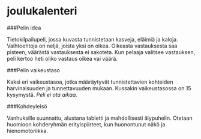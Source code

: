 # joulukalenteri

###Pelin idea

Tietokilpailupeli, jossa kuvasta tunnistetaan kasveja, eläimiä ja kaloja. Vaihtoehtoja on neljä, joista yksi on oikea. Oikeasta vastauksesta saa pisteen, väärästä vastauksesta ei sakoteta. Kun pelaaja valitsee vastauksen, peli kertoo heti oliko vastaus oikea vai väärä.

###Pelin vaikeustaso

Kaksi eri vaikeustasoa, jotka määräytyvät tunnistettavien kohteiden harvinaisuuden ja tunnettavuuden mukaan. Kussakin vaikeustasossa on 15 kysymystä. *Peli ei ota aikaa.*

###Kohdeyleisö

Vanhuksille suunnattu, alustana tabletti ja mahdollisesti älypuhelin. Otetaan huomioon kohderyhmän erityispiirteet, kun huonontunut näkö ja hienomotoriikka.

